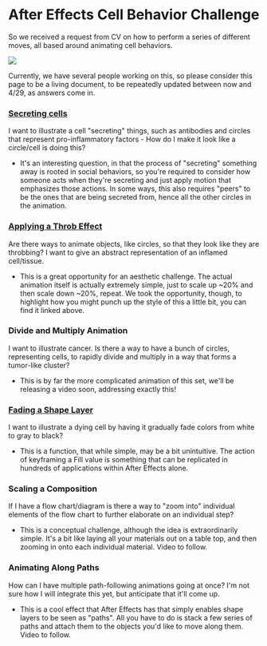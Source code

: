# After Effects Cell Behavior Challenge

So we received a request from CV on how to perform a series of different moves, all based around animating cell behaviors.

![](https://i.gifer.com/2DTH.gif)

Currently, we have several people working on this, so please consider this page to be a living document, to be repeatedly updated between now and 4/29, as answers come in.

### [Secreting cells](https://youtu.be/CEEi1TizGLA)

I want to illustrate a cell "secreting" things, such as antibodies and circles that represent pro-inflammatory factors - How do I make it look like a circle/cell is doing this?

- It's an interesting question, in that the process of "secreting" something away is rooted in social behaviors, so you're required to consider how someone acts when they're secreting and just apply motion that emphasizes those actions. In some ways, this also requires "peers" to be the ones that are being secreted from, hence all the other circles in the animation.

### [Applying a Throb Effect](https://www.youtube.com/watch?v=45Wbd8F65e0&amp=&feature=youtu.be)

Are there ways to animate objects, like circles, so that they look like they are throbbing? I want to give an abstract representation of an inflamed cell/tissue.

- This is a great opportunity for an aesthetic challenge. The actual animation itself is actually extremely simple, just to scale up ~20% and then scale down ~20%, repeat. We took the opportunity, though, to highlight how you might punch up the style of this a little bit, you can find it linked above.

### Divide and Multiply Animation

I want to illustrate cancer. Is there a way to have a bunch of circles, representing cells, to rapidly divide and multiply in a way that forms a tumor-like cluster?

- This is by far the more complicated animation of this set, we'll be releasing a video soon, addressing exactly this!

### [Fading a Shape Layer](https://youtu.be/DojwLWjF-10)

I want to illustrate a dying cell by having it gradually fade colors from white to gray to black?

- This is a function, that while simple, may be a bit unintuitive. The action of keyframing a Fill value is something that can be replicated in hundreds of applications within After Effects alone.

### Scaling a Composition

If I have a flow chart/diagram is there a way to "zoom into" individual elements of the flow chart to further elaborate on an individual step?

- This is a conceptual challenge, although the idea is extraordinarily simple. It's a bit like laying all your materials out on a table top, and then zooming in onto each individual material. Video to follow.

### Animating Along Paths

How can I have multiple path-following animations going at once? I'm not sure how I will integrate this yet, but anticipate that it'll come up.

- This is a cool effect that After Effects has that simply enables shape layers to be seen as "paths". All you have to do is stack a few series of paths and attach them to the objects you'd like to move along them. Video to follow.

